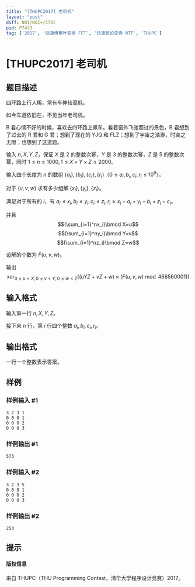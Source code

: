 ```yaml
---
title: "[THUPC2017] 老司机"
layout: "post"
diff: NOI/NOI+/CTSC
pid: P7433
tag: ['2017', '快速傅里叶变换 FFT', '快速数论变换 NTT', 'THUPC']
---
```

# [THUPC2017] 老司机
## 题目描述

四环路上行人稀，常有车神较高低。

如今车道依旧在，不见当年老司机。

B 君心情不好的时候，喜欢去四环路上飙车。看着窗外飞驰而过的景色，B 君想到了过去的 R 君和 G 君；想到了现在的 YJQ 和 FLZ；想到了宇宙之浩渺，时空之无限；也想到了这道题。

输入 $n,X,Y,Z$，保证 $X$ 是 $2$ 的整数次幂，$Y$ 是 $3$ 的整数次幂，$Z$ 是 $5$ 的整数次幂，同时 $1\le n\le 1000,1\le X\times Y\times Z\le2000$。

输入四个长度为 $n$ 的数组 $\{a_i\},\{b_i\},\{c_i\},\{r_i\}$（$0\le a_i,b_i,c_i,r_i\le10^9$）。

对于 $(u,v,w)$ 求有多少组解 $\{x_i\},\{y_i\},\{z_i\}$。

满足对于所有的 $i$，有 $a_i\le x_i,b_i\le y_i,c_i\le z_i,r_i\ge x_i-a_i+y_i-b_i+z_i-c_i$。

并且
$$(\sum_{i=1}^nx_i)\bmod X=u$$
$$(\sum_{i=1}^ny_i)\bmod Y=v$$
$$(\sum_{i=1}^nz_i)\bmod Z=w$$

设解的个数为 $F(u,v,w)$。

输出
$$\operatorname*{xor}_{0\le u< X,0\le v<Y,0\le w<Z}((uYZ+vZ+w)\times(F(u,v,w)\bmod466560001))$$

## 输入格式

输入第一行 $n,X,Y,Z$。

接下来 $n$ 行，第 $i$ 行四个整数 $a_i,b_i,c_i,r_i$。
## 输出格式

一行一个整数表示答案。
## 样例

### 样例输入 #1
```
3 2 3 1
0 0 0 1
0 0 0 2
0 0 0 3
```
### 样例输出 #1
```
573
```
### 样例输入 #2
```
3 2 3 5
0 0 0 1
0 0 0 2
0 0 0 3
```
### 样例输出 #2
```
253
```
## 提示

#### 版权信息
来自 THUPC（THU Programming Contest，清华大学程序设计竞赛）2017。
